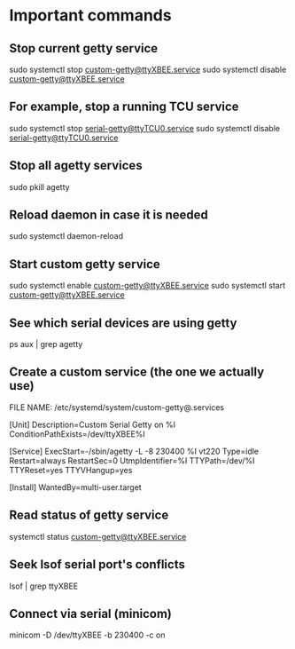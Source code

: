 # Important commands

## Stop current getty service
sudo systemctl stop custom-getty@ttyXBEE.service
sudo systemctl disable custom-getty@ttyXBEE.service

## For example, stop a running TCU service
sudo systemctl stop serial-getty@ttyTCU0.service
sudo systemctl disable serial-getty@ttyTCU0.service

## Stop all agetty services
sudo pkill agetty

## Reload daemon in case it is needed
sudo systemctl daemon-reload

## Start custom getty service
sudo systemctl enable custom-getty@ttyXBEE.service
sudo systemctl start custom-getty@ttyXBEE.service

## See which serial devices are using getty
ps aux | grep agetty

## Create a custom service (the one we actually use)
FILE NAME: /etc/systemd/system/custom-getty@.services

[Unit]
Description=Custom Serial Getty on %I
ConditionPathExists=/dev/ttyXBEE%I

[Service]
ExecStart=-/sbin/agetty -L -8 230400 %I vt220
Type=idle
Restart=always
RestartSec=0
UtmpIdentifier=%I
TTYPath=/dev/%I
TTYReset=yes
TTYVHangup=yes

[Install]
WantedBy=multi-user.target


## Read status of getty service
systemctl status custom-getty@ttyXBEE.service

## Seek lsof serial port's conflicts
lsof | grep ttyXBEE

## Connect via serial (minicom)
minicom -D /dev/ttyXBEE -b 230400 -c on
